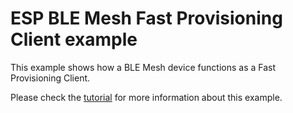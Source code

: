 ESP BLE Mesh Fast Provisioning Client example
========================

This example shows how a BLE Mesh device functions as a Fast Provisioning Client.

Please check the [tutorial](tutorial/ble_mesh_fast_provision_client.md) for more information about this example.